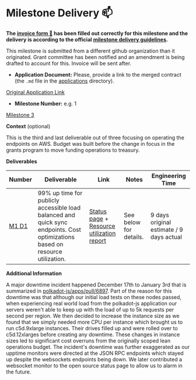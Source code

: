 # Milestone Delivery :mailbox:

**The [invoice form :pencil:](https://docs.google.com/forms/d/e/1FAIpQLSfmNYaoCgrxyhzgoKQ0ynQvnNRoTmgApz9NrMp-hd8mhIiO0A/viewform) has been filled out correctly for this milestone and the delivery is according to the official [milestone delivery guidelines](https://github.com/w3f/Grants-Program/blob/master/docs/milestone-deliverables-guidelines.md).**  

This milestone is submitted from a different github organization than it originated.  Grant committee has been notified and an amendment is being drafted to account for this. Invoice will be sent after.  

* **Application Document:** Please, provide a link to the merged contract (the `.md` file in the [applications](https://github.com/w3f/Grants-Program/tree/master/applications) directory).

[Original Application Link](https://github.com/w3f/General-Grants-Program/blob/master/grants/speculative/load_balanced_endpoints_operations.md)

* **Milestone Number:** e.g. 1

[Milestone 3](https://github.com/w3f/General-Grants-Program/blob/master/grants/speculative/load_balanced_endpoints_operations.md#milestones-and-deliverables)

**Context** (optional)

This is the third and last deliverable out of three focusing on operating the endpoints on AWS.  Budget was built before the change in focus in the grants program to move funding operations to treasury. 

**Deliverables**

| Number | Deliverable | Link | Notes | Engineering Time |
|---|---|---|---|---|
| [M1 D1](https://github.com/w3f/General-Grants-Program/blob/master/grants/speculative/load_balanced_endpoints_operations.md#milestones-and-deliverables) | 99% up time for publicly accessible load balanced and quick sync endpoints. Cost optimizations based on resource utilization. | [Status page](https://status.substrate.geometry.io/) + [Resource utilization report](https://docs.google.com/document/d/17k1m8H7mp-lZToNvut9JLnWuSIJ93qMU__e_FxiM4QM/edit?usp=sharing) | See below for details. | 9 days original estimate / 9 days actual | 

**Additional Information**

A major downtime incident happened December 17th to January 3rd that is summarized in [polkadot-js/apps/pull/6897](https://github.com/polkadot-js/apps/pull/6897). Part of the reason for this downtime was that although our initial load tests on these nodes passed, when experiencing real world load from the polkadot-js application our servers weren't able to keep up with the load of up to 5k requests per second per region. We then decided to increase the instance size as we found that we simply needed more CPU per instance which brought us to run c5d.9xlarge instances. Their drives filled up and were rolled over to c5d.12xlarges before creating any downtime. These changes in instance sizes led to significant cost overruns from the originally scoped lean operations budget. The incident's downtime was further exaggerated as our upptime monitors were directed at the JSON RPC endpoints which stayed up despite the websockets endpoints being down. We later contributed a websocket monitor to the open source status page to allow us to alarm in the future. 
